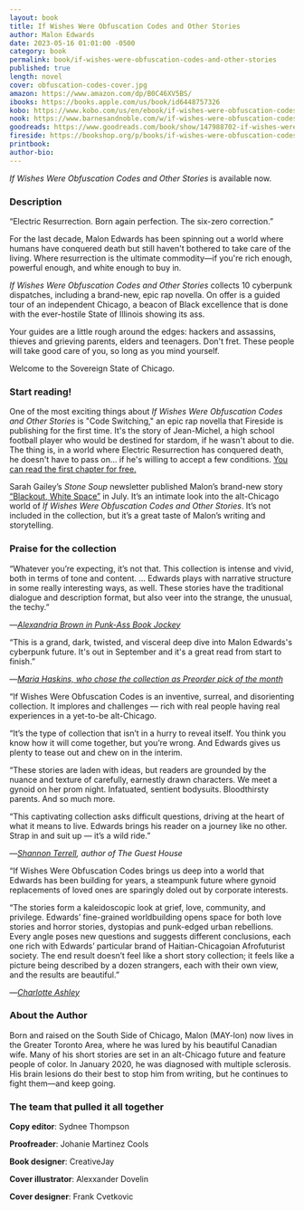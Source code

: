 ```yaml
---
layout: book
title: If Wishes Were Obfuscation Codes and Other Stories
author: Malon Edwards
date: 2023-05-16 01:01:00 -0500
category: book
permalink: book/if-wishes-were-obfuscation-codes-and-other-stories
published: true
length: novel
cover: obfuscation-codes-cover.jpg
amazon: https://www.amazon.com/dp/B0C46XV5BS/
ibooks: https://books.apple.com/us/book/id6448757326
kobo: https://www.kobo.com/us/en/ebook/if-wishes-were-obfuscation-codes-and-other-stories
nook: https://www.barnesandnoble.com/w/if-wishes-were-obfuscation-codes-and-other-stories-malon-edwards/1143432107
goodreads: https://www.goodreads.com/book/show/147988702-if-wishes-were-obfuscation-codes-and-other-stories
fireside: https://bookshop.org/p/books/if-wishes-were-obfuscation-codes-and-other-stories-malon-edwards/20039487
printbook:
author-bio:
---
```

_If Wishes Were Obfuscation Codes and Other Stories_ is available now.

### Description

“Electric Resurrection. Born again perfection. The six-zero correction.”

For the last decade, Malon Edwards has been spinning out a world where humans have conquered death but still haven't bothered to take care of the living. Where resurrection is the ultimate commodity—if you're rich enough, powerful enough, and white enough to buy in.

_If Wishes Were Obfuscation Codes and Other Stories_ collects 10 cyberpunk dispatches, including a brand-new, epic rap novella. On offer is a guided tour of an independent Chicago, a beacon of Black excellence that is done with the ever-hostile State of Illinois showing its ass.

Your guides are a little rough around the edges: hackers and assassins, thieves and grieving parents, elders and teenagers. Don't fret. These people will take good care of you, so long as you mind yourself.

Welcome to the Sovereign State of Chicago.

### Start reading!

One of the most exciting things about _If Wishes Were Obfuscation Codes and Other Stories_ is "Code Switching," an epic rap novella that Fireside is publishing for the first time. It's the story of Jean-Michel, a high school football player who would be destined for stardom, if he wasn't about to die. The thing is, in a world where Electric Resurrection has conquered death, he doesn't have to pass on... if he's willing to accept a few conditions. [You can read the first chapter for free.](https://preview.mailerlite.io/emails/webview/389785/97856278024423127)

Sarah Gailey’s _Stone Soup_ newsletter published Malon’s brand-new story [“Blackout, White Space”](https://stone-soup.ghost.io/blackout-and-white-space/) in July. It’s an intimate look into the alt-Chicago world of _If Wishes Were Obfuscation Codes and Other Stories_. It’s not included in the collection, but it’s a great taste of Malon’s writing and storytelling.

### Praise for the collection

“Whatever you’re expecting, it’s not that. This collection is intense and vivid, both in terms of tone and content. ... Edwards plays with narrative structure in some really interesting ways, as well. These stories have the traditional dialogue and description format, but also veer into the strange, the unusual, the techy.”

—_[Alexandria Brown in Punk-Ass Book Jockey](https://bookjockeyalex.com/2023/09/12/review-if-wishes-were-obfuscation-codes-and-other-stories-by-malon-edwards/#more-9408)_

“This is a grand, dark, twisted, and visceral deep dive into Malon Edwards's cyberpunk future. It's out in September and it's a great read from start to finish.”

—_[Maria Haskins, who chose the collection as Preorder pick of the month](https://maria-is-reading.blogspot.com/2023/06/my-sci-fi-fantasy-horror-short-fiction.html)_

“If Wishes Were Obfuscation Codes is an inventive, surreal, and disorienting collection. It implores and challenges — rich with real people having real experiences in a yet-to-be alt-Chicago.

“It’s the type of collection that isn’t in a hurry to reveal itself. You think you know how it will come together, but you’re wrong. And Edwards gives us plenty to tease out and chew on in the interim.

“These stories are laden with ideas, but readers are grounded by the nuance and texture of carefully, earnestly drawn characters. We meet a gynoid on her prom night. Infatuated, sentient bodysuits. Bloodthirsty parents. And so much more.

“This captivating collection asks difficult questions, driving at the heart of what it means to live. Edwards brings his reader on a journey like no other. Strap in and suit up — it’s a wild ride.”

—_[Shannon Terrell](https://shannonterrell.com), author of The Guest House_

“If Wishes Were Obfuscation Codes brings us deep into a world that Edwards has been building for years, a steampunk future where gynoid replacements of loved ones are sparingly doled out by corporate interests. 

“The stories form a kaleidoscopic look at grief, love, community, and privilege. Edwards’ fine-grained worldbuilding opens space for both love stories and horror stories, dystopias and punk-edged urban rebellions. Every angle poses new questions and suggests different conclusions, each one rich with Edwards’ particular brand of Haitian-Chicagoian Afrofuturist society. The end result doesn’t feel like a short story collection; it feels like a picture being described by a dozen strangers, each with their own view, and the results are beautiful.”

—_[Charlotte Ashley](https://twitter.com/CharlotteAshley)_

### About the Author

Born and raised on the South Side of Chicago, Malon (MAY-lon) now lives in the Greater Toronto Area, where he was lured by his beautiful Canadian wife. Many of his short stories are set in an alt-Chicago future and feature people of color. In January 2020, he was diagnosed with multiple sclerosis. His brain lesions do their best to stop him from writing, but he continues to fight them—and keep going.

### The team that pulled it all together
**Copy editor**: Sydnee Thompson

**Proofreader**: Johanie Martinez Cools

**Book designer**: CreativeJay

**Cover illustrator**: Alexxander Dovelin

**Cover designer**: Frank Cvetkovic
